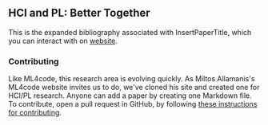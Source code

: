## HCI and PL: Better Together

This is the expanded bibliography associated with InsertPaperTitle, which you can interact with on [website]().

### Contributing

Like ML4code, this research area is evolving quickly. As Miltos Allamanis's ML4code website invites us to do, we've cloned his site and created one for HCI/PL research.
Anyone can add a paper by creating one Markdown file. To contribute, open a pull request in GitHub, by following [these instructions for contributing](contributing.html).
